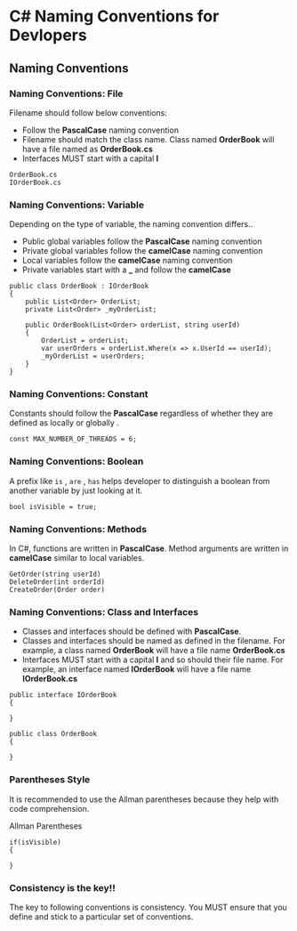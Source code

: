 
# C# Naming Conventions for Devlopers

## Naming Conventions

### Naming Conventions: File
Filename should follow below conventions:
- Follow the **PascalCase** naming convention
- Filename should match the class name. Class named **OrderBook** will have a file named as **OrderBook.cs**
- Interfaces MUST start with a capital **I**
```
OrderBook.cs
IOrderBook.cs
```

### Naming Conventions: Variable
Depending on the type of variable, the naming convention differs..
- Public global variables follow the **PascalCase** naming convention
- Private global variables follow the **camelCase** naming convention
- Local variables follow the **camelCase** naming convention
- Private variables start with a **_** and follow the **camelCase**

```
public class OrderBook : IOrderBook
{
	public List<Order> OrderList;
	private List<Order> _myOrderList;

	public OrderBook(List<Order> orderList, string userId)
	{
		OrderList = orderList;
		var userOrders = orderList.Where(x => x.UserId == userId);
		_myOrderList = userOrders;
	}
}
```

### Naming Conventions: Constant
Constants should follow the **PascalCase** regardless of whether they are defined as locally or globally .

```
const MAX_NUMBER_OF_THREADS = 6;
```

### Naming Conventions: Boolean
A prefix like `is` , `are` , `has` helps developer to distinguish a boolean from another variable by just looking at it.

```
bool isVisible = true;
```

### Naming Conventions: Methods
In C#, functions are written in **PascalCase**. Method arguments are written in **camelCase** similar to local variables.

```
GetOrder(string userId)
DeleteOrder(int orderId)
CreateOrder(Order order)
```

### Naming Conventions: Class and Interfaces
- Classes and interfaces should be defined with **PascalCase**.
- Classes and interfaces should be named as defined in the filename. For example, a class named **OrderBook** will have a file name **OrderBook.cs**
- Interfaces MUST start with a capital **I** and so should their file name. For example, an interface named **IOrderBook** will have a file name **IOrderBook.cs**

```
public interface IOrderBook 
{

}

public class OrderBook 
{

}
```
### Parentheses Style
It is recommended to use the Allman parentheses because they help with code comprehension.
 
Allman Parentheses
```
if(isVisible)
{

}
```

### Consistency is the key!!
The key to following conventions is consistency. You MUST ensure that you define and stick to a particular set of conventions.